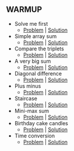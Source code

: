 ## WARMUP

*  Solve me first
   - [Problem](https://www.hackerrank.com/challenges/solve-me-first/problem) | [Solution](https://github.com/dimitrietataru/hackerrank/tree/master/Algorithms/01.%20Warmup/01%20-%20Solve%20me%20first)
*  Simple array sum
   - [Problem](https://www.hackerrank.com/challenges/simple-array-sum/problem) | [Solution](https://github.com/dimitrietataru/hackerrank/tree/master/Algorithms/01.%20Warmup/02%20-%20Simple%20array%20sum)
*  Compare the triplets
   - [Problem](https://www.hackerrank.com/challenges/compare-the-triplets/problem) | [Solution](https://github.com/dimitrietataru/hackerrank/tree/master/Algorithms/01.%20Warmup/03%20-%20Compare%20the%20triplets)
*  A very big sum
   - [Problem](https://www.hackerrank.com/challenges/a-very-big-sum/problem) | [Solution](https://github.com/dimitrietataru/hackerrank/tree/master/Algorithms/01.%20Warmup/04%20-%20A%20very%20big%20sum)
*  Diagonal difference
   - [Problem](https://www.hackerrank.com/challenges/diagonal-difference) | [Solution](https://github.com/dimitrietataru/hackerrank/tree/master/Algorithms/01.%20Warmup/05%20-%20Diagonal%20difference)
*  Plus minus
   - [Problem](https://www.hackerrank.com/challenges/plus-minus/problem) | [Solution](https://github.com/dimitrietataru/hackerrank/tree/master/Algorithms/01.%20Warmup/06%20-%20Plus%20minus)
*  Staircase
   - [Problem](https://www.hackerrank.com/challenges/staircase/problem) | [Solution](https://github.com/dimitrietataru/hackerrank/tree/master/Algorithms/01.%20Warmup/07%20-%20Staircase)
*  Mini-max sum
   - [Problem](https://www.hackerrank.com/challenges/mini-max-sum/problem) | [Solution](https://github.com/dimitrietataru/hackerrank/tree/master/Algorithms/01.%20Warmup/08%20-%20Mini-max%20sum)
*  Birthday cake candles
   - [Problem](https://www.hackerrank.com/challenges/birthday-cake-candles/problem) | [Solution](https://github.com/dimitrietataru/hackerrank/tree/master/Algorithms/01.%20Warmup/09%20-%20Birthday%20cake%20candles)
*  Time conversion
   - [Problem](https://www.hackerrank.com/challenges/time-conversion/problem) | [Solution](https://github.com/dimitrietataru/hackerrank/tree/master/Algorithms/01.%20Warmup/10%20-%20Time%20conversion)
   